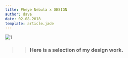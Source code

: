 ```yaml
---
title: Pheye Nebula x DESIGN
author: dave
date: 02-08-2018
template: article.jade
---
```

![1](Nebula.png)

<span class="more">

>> ### Here is a selection of my design work.


